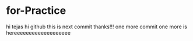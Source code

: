 # for-Practice


hi tejas
hi github
this is next commit thanks!!!
one more commit
one more is hereeeeeeeeeeeeeeeeeee
